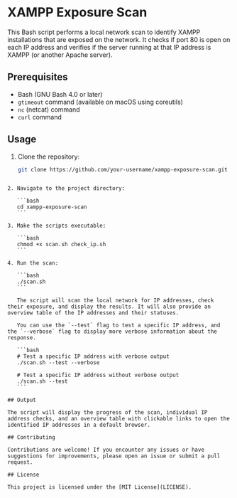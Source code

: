 # XAMPP Exposure Scan

This Bash script performs a local network scan to identify XAMPP installations that are exposed on the network. It checks if port 80 is open on each IP address and verifies if the server running at that IP address is XAMPP (or another Apache server).

## Prerequisites

- Bash (GNU Bash 4.0 or later)
- `gtimeout` command (available on macOS using coreutils)
- `nc` (netcat) command
- `curl` command

## Usage

1. Clone the repository:

   ```bash
   git clone https://github.com/your-username/xampp-exposure-scan.git
   ```

````

2. Navigate to the project directory:

   ```bash
   cd xampp-exposure-scan
   ```

3. Make the scripts executable:

   ```bash
   chmod +x scan.sh check_ip.sh
   ```

4. Run the scan:

   ```bash
   ./scan.sh
   ```

   The script will scan the local network for IP addresses, check their exposure, and display the results. It will also provide an overview table of the IP addresses and their statuses.

   You can use the `--test` flag to test a specific IP address, and the `--verbose` flag to display more verbose information about the response.

   ```bash
   # Test a specific IP address with verbose output
   ./scan.sh --test --verbose

   # Test a specific IP address without verbose output
   ./scan.sh --test
   ```

## Output

The script will display the progress of the scan, individual IP address checks, and an overview table with clickable links to open the identified IP addresses in a default browser.

## Contributing

Contributions are welcome! If you encounter any issues or have suggestions for improvements, please open an issue or submit a pull request.

## License

This project is licensed under the [MIT License](LICENSE).
````
